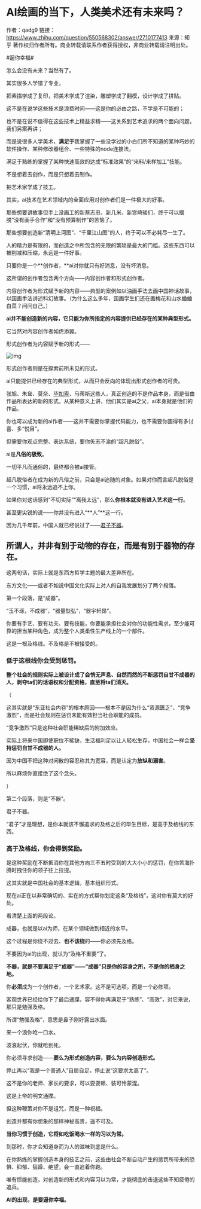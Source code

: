 # AI绘画的当下，人类美术还有未来吗？

作者：qadg9
链接：https://www.zhihu.com/question/550568302/answer/2710177413
来源：知乎
著作权归作者所有。商业转载请联系作者获得授权，非商业转载请注明出处。



\#逼你幸福#


怎么会没有未来？当然有了。

其实很多人学错了专业，

把素描学成了复印，把美术学成了渲染，雕塑学成了翻模，设计学成了拼贴。

这不是在说学这些技术是浪费时间——这是你的必由之路，不学是不可能的；

也不是在说不值得在这些技术上精益求精——这关系到艺术追求的两个面向问题，我们另案再讲；

而是说很多人学美术，**满足于**我掌握了一些没学过的小白们所不知道的某种巧妙的软件操作、某种修改器组合、一些特殊的node连接法，

满足于熟练的掌握了某种快速高效的达成“标准效果”的“来料/来样加工”技能。

不是想着去创作，而是只想着去制作。

把艺术家学成了技工。



其实，ai技术在艺术领域内的全面应用对创作者们是一件极大的好事。

那些想要讲故事但手上没画工的新蔡志忠、新几米、新宫崎骏们，终于可以摆脱“没有画手合作”和“没有预算制作”的苦恼了。

那些想要创造新“清明上河图”、“千里江山图”的人，终于可以不必耗尽一生了。

人的精力是有限的，而创造之中所包含的无限的繁琐是最大的门槛。这些东西可以被削减和压缩，永远是一件好事。

只要你是一个**创作者，**ai对你就只有好消息，没有坏消息。

这所谓的创作者包含两个方向——内容创作者和形式创作者。

内容创作者为形式赋予新的内容——典型的案例如以油画手法去画中国神话故事，以国画手法讲述科幻故事。（为什么这么多年，国画学生们还在画梅花和山水蛐蛐白菜？问问自己。）

**ai并不能创造新的内容，它只能为你所指定的内容提供已经存在的某种典型形式。**

它当然对内容创作者如虎添翼。



形式创作者为内容赋予新的形式——

![img](https://picx.zhimg.com/80/v2-749842aa6f1088c74e3b9a9769f118d3_720w.webp?source=1940ef5c)

形式创作者则是在探索前所未见的形式。

ai只能提供已经存在的典型形式，从而只会反向的体现出形式创作者的可贵。

张旭、朱耷、莫奈、[毕加索](https://www.zhihu.com/search?q=毕加索&search_source=Entity&hybrid_search_source=Entity&hybrid_search_extra={"sourceType"%3A"answer"%2C"sourceId"%3A2710177413})、马蒂斯这些人，真正创造的不是作品本身，而是借由作品所表达的新的形式。从某种意义上讲，他们其实是ai之父，ai本身就是他们的作品。

你也可以成为新的ai作者——这并不需要你掌握代码能力，也不需要你画得有多讨喜、多“悦目”。

但需要你观点完整、表达系统，要你矢志不渝的“超凡脱俗”。

ai是**凡俗的极致**。

一切平凡而通俗的，最终都会被ai接管。

超凡脱俗者在成为新的凡俗之前，只会是ai追随的对象。如果对你而言超凡脱俗是一个习惯，ai将永远追不上你。

如果你对这话感到“不切实际”“离我太远”，那么**你根本就没有进入艺术这一行**。

甚至更尖锐的说——你并没有进入“**人”**这一行。

因为几千年前，中国人就已经说过了——[君子不器](https://www.zhihu.com/search?q=君子不器&search_source=Entity&hybrid_search_source=Entity&hybrid_search_extra={"sourceType"%3A"answer"%2C"sourceId"%3A2710177413})。

## 所谓人，并非有别于**动物**的存在，而是有别于**器物**的存在。



这两句话，实际上就是东西方哲学主题的最大差异所在。

东方文化——或者不如说中国文化实际上对人的自我发展划分了两个段落。

第一个段落，是“成器”。

“玉不琢，不成器”，“器量恢弘”，“器宇轩昂”。

你要有手艺、要有功夫、要有技能，你要能承担社会对你的功能性需求，至少能可靠的担当某种角色，成为整个人类柔性生产线上的一个部件。

这是一根及格线。不及格是不被接受的。

### **低于这根线你会受到惩罚。**

**整个社会的规则实际上被设计成了会悄无声息、自然而然的不断惩罚自甘不成器的人，剥夺ta们的话语权和分配资格，直至将ta们消灭。**

（

这其实就是“东亚社会内卷”的根本原因——根本不是因为什么“资源匮乏”、“竞争激烈”，而是社会规则在惩罚未能有效担当社会职能的成员。

“竞争激烈”只是这种社会职能稀缺后的附加效应。

实际上将来中国即使职位不稀缺，生活福利足以让人轻松生存，中国社会一样会**坚持惩罚自甘不成器的人。**

因为中国不把这种对闲散的容忍称其为宽容，而是认定为**放纵和溺害**。

所以麻烦你直接绝了这个念头。

）





第二个段落，则是“不器”。

君子不器。

“君子”才是理想，是你本就该不懈追求的及格之后的毕生目标，是高于及格线的东西。

### 高于及格线，你会得到奖励。

是这种奖励在不断抵消你在其他方向三不五时受到的大大小小的惩罚，在你苦海扑腾时拽住你的领子往上拉提。

这其实就是中国社会的基本逻辑，基本组织形式。



现在ai正在以非常确切的、实在的方式帮你划定这条“及格线”，这对你有莫大的好处。

看清楚上面的两段论。

成器，也就是以ai为师，在某个领域做到相近的水平。

这个过程是你绕不过去、**也不该绕**的——你必须先及格。

不要因为ai的出现，就认为“及格不重要”了。



**不器，就是不要满足于“成器”——“成器”只是你的容身之所，不是你的栖身之地。**

你**必须**成为一个创作者，一个艺术家。这不是可选项，而是一个必修项。

客观世界已经给你下了最后通牒，容不得你再满足于“熟练”、“高效”，对它来说，那只是勉强及格。

所谓“勉强及格”，意思是鼻子刚好露出水面。

来一个浪你呛一口水。

波浪起伏，你就呛到死。

你必须寻求创造——**要么为形式创造内容，要么为内容创造形式。**

停止再以“我是一个普通人”自居自足，停止说“这要求太高了”。

这不是你的老师、家长的要求，可以耍耍赖、装可怜蒙混。

这是上帝的明文通牒。

但这种鞭策对你不是诅咒，而是一种祝福。

创造并都有你想象的那样神秘高贵，遥不可及。

**当你习惯于创造，它将如吃饭喝水一样的习以为常。**

到那时，你才会知道身而为人的滋味到底是什么。

在你熟练的掌握创造本身的技艺之前，这些由社会不断自动产生的惩罚所带来的恐惧、抑郁、狂躁、绝望，会一直追着你跑。

唯有惯能创造，对创造新的形式和内容习以为常，才能彻底的击退这些不知疲倦的追兵。

**AI的出现，是要逼你幸福。**

